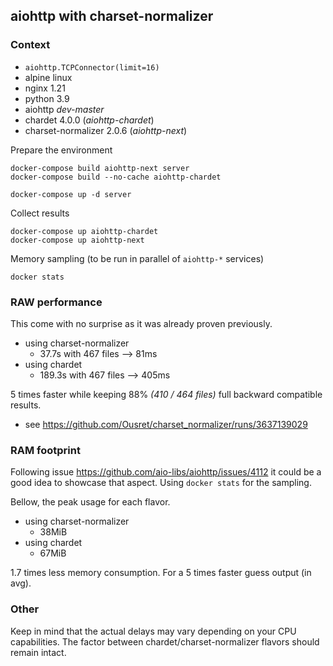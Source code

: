 aiohttp with charset-normalizer
-------------------------------

### Context

- `aiohttp.TCPConnector(limit=16)`
- alpine linux
- nginx 1.21
- python 3.9
- aiohttp _dev-master_
- chardet 4.0.0 (_aiohttp-chardet_)
- charset-normalizer 2.0.6 (_aiohttp-next_)

Prepare the environment 

```
docker-compose build aiohttp-next server
docker-compose build --no-cache aiohttp-chardet

docker-compose up -d server
```

Collect results

```
docker-compose up aiohttp-chardet
docker-compose up aiohttp-next
```

Memory sampling (to be run in parallel of `aiohttp-*` services)

```
docker stats
```

### RAW performance

This come with no surprise as it was already proven previously.

- using charset-normalizer
  - 37.7s with 467 files --> 81ms 
- using chardet
  - 189.3s with 467 files --> 405ms

5 times faster while keeping 88% _(410 / 464 files)_ full backward compatible results.
- see https://github.com/Ousret/charset_normalizer/runs/3637139029 

### RAM footprint

Following issue https://github.com/aio-libs/aiohttp/issues/4112 it could be a good idea to showcase that aspect.
Using `docker stats` for the sampling.

Bellow, the peak usage for each flavor.

- using charset-normalizer
  - 38MiB
- using chardet
  - 67MiB

1.7 times less memory consumption. For a 5 times faster guess output (in avg).

### Other

Keep in mind that the actual delays may vary depending on your CPU capabilities. 
The factor between chardet/charset-normalizer flavors should remain intact.
